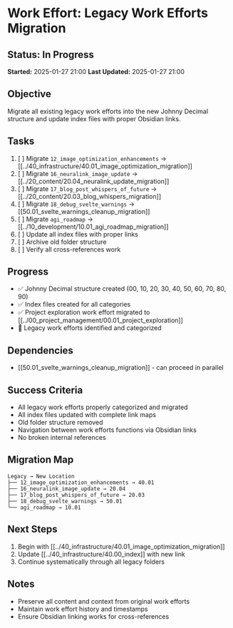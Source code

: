 # Work Effort: Legacy Work Efforts Migration

## Status: In Progress
**Started:** 2025-01-27 21:00
**Last Updated:** 2025-01-27 21:00

## Objective
Migrate all existing legacy work efforts into the new Johnny Decimal structure and update index files with proper Obsidian links.

## Tasks
1. [ ] Migrate `12_image_optimization_enhancements` → [[../40_infrastructure/40.01_image_optimization_migration]]
2. [ ] Migrate `16_neuralink_image_update` → [[../20_content/20.04_neuralink_update_migration]]
3. [ ] Migrate `17_blog_post_whispers_of_future` → [[../20_content/20.03_blog_whispers_migration]]
4. [ ] Migrate `18_debug_svelte_warnings` → [[50.01_svelte_warnings_cleanup_migration]]
5. [ ] Migrate `agi_roadmap` → [[../10_development/10.01_agi_roadmap_migration]]
6. [ ] Update all index files with proper links
7. [ ] Archive old folder structure
8. [ ] Verify all cross-references work

## Progress
- ✅ Johnny Decimal structure created (00, 10, 20, 30, 40, 50, 60, 70, 80, 90)
- ✅ Index files created for all categories
- ✅ Project exploration work effort migrated to [[../00_project_management/00.01_project_exploration]]
- 🔄 Legacy work efforts identified and categorized

## Dependencies
- [[50.01_svelte_warnings_cleanup_migration]] - can proceed in parallel

## Success Criteria
- All legacy work efforts properly categorized and migrated
- All index files updated with complete link maps
- Old folder structure removed
- Navigation between work efforts functions via Obsidian links
- No broken internal references

## Migration Map
```
Legacy → New Location
├── 12_image_optimization_enhancements → 40.01
├── 16_neuralink_image_update → 20.04
├── 17_blog_post_whispers_of_future → 20.03
├── 18_debug_svelte_warnings → 50.01
└── agi_roadmap → 10.01
```

## Next Steps
1. Begin with [[../40_infrastructure/40.01_image_optimization_migration]]
2. Update [[../40_infrastructure/40.00_index]] with new link
3. Continue systematically through all legacy folders

## Notes
- Preserve all content and context from original work efforts
- Maintain work effort history and timestamps
- Ensure Obsidian linking works for cross-references